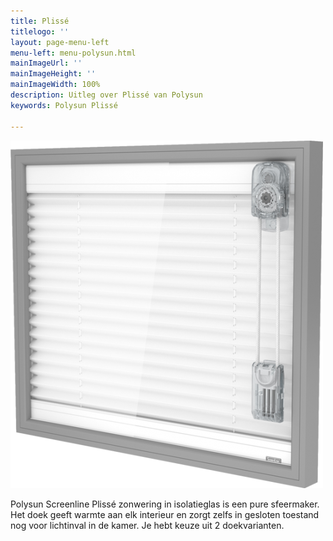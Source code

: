 ```yaml
---
title: Plissé
titlelogo: ''
layout: page-menu-left
menu-left: menu-polysun.html
mainImageUrl: ''
mainImageHeight: ''
mainImageWidth: 100%
description: Uitleg over Plissé van Polysun
keywords: Polysun Plissé

---
```


  
![](/img/content/polysun-plisse.png)

Polysun Screenline Plissé zonwering in isolatieglas is een pure sfeermaker. Het doek geeft warmte aan elk interieur en zorgt zelfs in gesloten toestand nog voor lichtinval in de kamer. Je hebt keuze uit 2 doekvarianten.